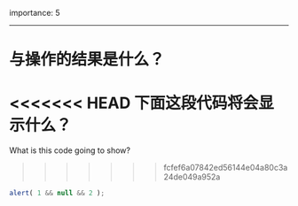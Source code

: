 importance: 5

---

# 与操作的结果是什么？

<<<<<<< HEAD
下面这段代码将会显示什么？
=======
What is this code going to show?
>>>>>>> fcfef6a07842ed56144e04a80c3a24de049a952a

```js
alert( 1 && null && 2 );
```

